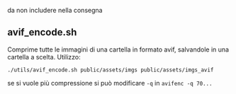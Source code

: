 da non includere nella consegna

## avif_encode.sh
Comprime tutte le immagini di una cartella in formato avif, salvandole in una cartella a scelta.
Utilizzo:
```
./utils/avif_encode.sh public/assets/imgs public/assets/imgs_avif
```
se si vuole più compressione si può modificare `-q` in `avifenc -q 70...`